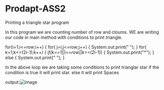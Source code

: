# Prodapt-ASS2

Printing a triangle star program

In this program we are counting number of row and cloums.
WE are writing our code in main method with conditions to print triangle.




for(i=1;i<=row;i++)
{
for( j=i;j<=row;j++)
{
System.out.print(" ");
}
for( k=1;k<=(2*i-1);k++)
{
if(k==1||i==row||k==(2*i-1))
{
System.out.print("*");
}
else
{
System.out.print(" ");
}



In the above loop we are taking some conditions to print trianglar star
if the condition is true it will print star.
else it will print Spaces

output:![image](https://user-images.githubusercontent.com/76723039/118450272-a4ac1480-b711-11eb-8b87-058c60cde30d.png)
